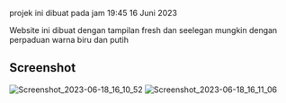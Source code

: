 <p>projek ini dibuat pada jam 19:45 16 Juni 2023</p>

<p>Website ini dibuat dengan tampilan fresh dan seelegan mungkin dengan perpaduan warna biru dan putih </p>

## Screenshot
![Screenshot_2023-06-18_16_10_52](https://github.com/arifnrrmdn/10522014-tugas-pertemuan10/assets/91766087/41d9eac3-70b2-42f2-a023-cec170140252)
![Screenshot_2023-06-18_16_11_06](https://github.com/arifnrrmdn/10522014-tugas-pertemuan10/assets/91766087/57d78828-7460-4826-8db0-5f6687706a01)
